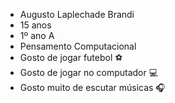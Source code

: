 - Augusto Laplechade Brandi
- 15 anos
- 1º ano A
- Pensamento Computacional
- Gosto de jogar futebol ⚽
- Gosto de jogar no computador 💻
- Gosto muito de escutar músicas 🎧
